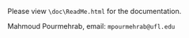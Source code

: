 Please view `\doc\ReadMe.html` for the documentation.

Mahmoud Pourmehrab, email: `mpourmehrab@ufl.edu`